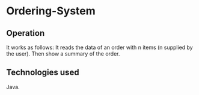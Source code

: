 # Ordering-System

## Operation

It works as follows: It reads the data of an order with n items (n supplied by the user). Then show a summary of the order.

## Technologies used

Java.
